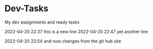 # Dev-Tasks
My dev assignments and ready tasks

2022-04-20 22:37 this is a new line
2022-04-20 22:47 yet another line

2022-04-20 22:54 and now changes from the git hub site
